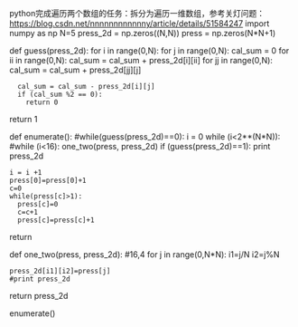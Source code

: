 python完成遍历两个数组的任务：拆分为遍历一维数组，参考关灯问题：https://blog.csdn.net/nnnnnnnnnnnny/article/details/51584247
import numpy as np
N=5
press_2d = np.zeros((N,N))
press = np.zeros(N*N+1)

def guess(press_2d):
  for i in range(0,N):
    for j in range(0,N):
      cal_sum = 0
      for ii in range(0,N):
        cal_sum = cal_sum + press_2d[i][ii]
      for jj in range(0,N):
        cal_sum = cal_sum + press_2d[jj][j]

      cal_sum = cal_sum - press_2d[i][j]
      if (cal_sum %2 == 0):
        return 0

  return 1

def enumerate():
  #while(guess(press_2d)==0):
  i = 0
  while (i<2**(N*N)):
  #while (i<16):
    one_two(press, press_2d)
    if (guess(press_2d)==1):
      print press_2d

    i = i +1
    press[0]=press[0]+1
    c=0
    while(press[c]>1):
      press[c]=0
      c=c+1
      press[c]=press[c]+1
  return

def one_two(press, press_2d):
  #16,4
  for j in range(0,N*N):
    i1=j/N
    i2=j%N

    press_2d[i1][i2]=press[j]
    #print press_2d
  return press_2d

enumerate()
